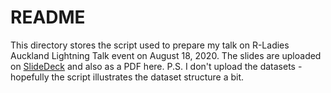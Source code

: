 # README

This directory stores the script used to prepare my talk on R-Ladies Auckland Lightning Talk event on August 18, 2020. The slides are uploaded on [SlideDeck](https://speakerdeck.com/elvyna/how-do-people-spend-their-days-a-data-viz-journey) and also as a PDF here.
P.S. I don't upload the datasets - hopefully the script illustrates the dataset structure a bit.
